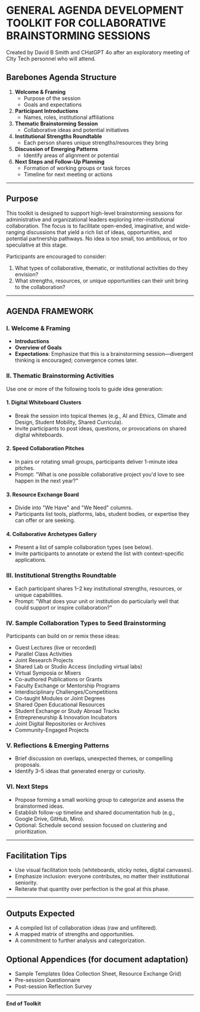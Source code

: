# **GENERAL AGENDA DEVELOPMENT TOOLKIT FOR COLLABORATIVE BRAINSTORMING SESSIONS**

Created by David B Smith and CHatGPT 4o after an exploratory meeting of CIty Tech personnel who will attend.  

## **Barebones Agenda Structure**

1. **Welcome & Framing**  
   - Purpose of the session  
   - Goals and expectations  
2. **Participant Introductions**  
   - Names, roles, institutional affiliations  
3. **Thematic Brainstorming Session**  
   - Collaborative ideas and potential initiatives  
4. **Institutional Strengths Roundtable**  
   - Each person shares unique strengths/resources they bring  
5. **Discussion of Emerging Patterns**  
   - Identify areas of alignment or potential  
6. **Next Steps and Follow-Up Planning**  
   - Formation of working groups or task forces  
   - Timeline for next meeting or actions  

---

## **Purpose**

This toolkit is designed to support high-level brainstorming sessions for administrative and organizational leaders exploring inter-institutional collaboration. The focus is to facilitate open-ended, imaginative, and wide-ranging discussions that yield a rich list of ideas, opportunities, and potential partnership pathways. No idea is too small, too ambitious, or too speculative at this stage.

Participants are encouraged to consider:

1. What types of collaborative, thematic, or institutional activities do they envision?  
2. What strengths, resources, or unique opportunities can their unit bring to the collaboration?

---

## **AGENDA FRAMEWORK**

### **I. Welcome & Framing**
- **Introductions**
- **Overview of Goals**
- **Expectations**: Emphasize that this is a brainstorming session—divergent thinking is encouraged; convergence comes later.

### **II. Thematic Brainstorming Activities**

Use one or more of the following tools to guide idea generation:

#### 1. Digital Whiteboard Clusters
- Break the session into topical themes (e.g., AI and Ethics, Climate and Design, Student Mobility, Shared Curricula).
- Invite participants to post ideas, questions, or provocations on shared digital whiteboards.

#### 2. Speed Collaboration Pitches
- In pairs or rotating small groups, participants deliver 1-minute idea pitches.
- Prompt: "What is one possible collaborative project you'd love to see happen in the next year?"

#### 3. Resource Exchange Board
- Divide into "We Have" and "We Need" columns.
- Participants list tools, platforms, labs, student bodies, or expertise they can offer or are seeking.

#### 4. Collaborative Archetypes Gallery
- Present a list of sample collaboration types (see below).
- Invite participants to annotate or extend the list with context-specific applications.

### **III. Institutional Strengths Roundtable**
- Each participant shares 1–2 key institutional strengths, resources, or unique capabilities.
- Prompt: "What does your unit or institution do particularly well that could support or inspire collaboration?"

### **IV. Sample Collaboration Types to Seed Brainstorming**

Participants can build on or remix these ideas:

- Guest Lectures (live or recorded)  
- Parallel Class Activities  
- Joint Research Projects  
- Shared Lab or Studio Access (including virtual labs)  
- Virtual Symposia or Mixers  
- Co-authored Publications or Grants  
- Faculty Exchange or Mentorship Programs  
- Interdisciplinary Challenges/Competitions  
- Co-taught Modules or Joint Degrees  
- Shared Open Educational Resources  
- Student Exchange or Study Abroad Tracks  
- Entrepreneurship & Innovation Incubators  
- Joint Digital Repositories or Archives  
- Community-Engaged Projects  

### **V. Reflections & Emerging Patterns**
- Brief discussion on overlaps, unexpected themes, or compelling proposals.
- Identify 3–5 ideas that generated energy or curiosity.

### **VI. Next Steps**
- Propose forming a small working group to categorize and assess the brainstormed ideas.
- Establish follow-up timeline and shared documentation hub (e.g., Google Drive, GitHub, Miro).
- Optional: Schedule second session focused on clustering and prioritization.

---

## **Facilitation Tips**
- Use visual facilitation tools (whiteboards, sticky notes, digital canvases).
- Emphasize inclusion: everyone contributes, no matter their institutional seniority.
- Reiterate that quantity over perfection is the goal at this phase.

---

## **Outputs Expected**
- A compiled list of collaboration ideas (raw and unfiltered).
- A mapped matrix of strengths and opportunities.
- A commitment to further analysis and categorization.

## **Optional Appendices (for document adaptation)**
- Sample Templates (Idea Collection Sheet, Resource Exchange Grid)  
- Pre-session Questionnaire  
- Post-session Reflection Survey  

---

**End of Toolkit**
